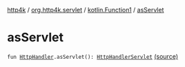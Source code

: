 [http4k](../../index.md) / [org.http4k.servlet](../index.md) / [kotlin.Function1](index.md) / [asServlet](./as-servlet.md)

# asServlet

`fun `[`HttpHandler`](../../org.http4k.core/-http-handler.md)`.asServlet(): `[`HttpHandlerServlet`](../-http-handler-servlet/index.md) [(source)](https://github.com/http4k/http4k/blob/master/http4k-core/src/main/kotlin/org/http4k/servlet/servlet.kt#L16)